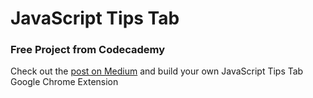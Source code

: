 # JavaScript Tips Tab
### Free Project from Codecademy

Check out the [post on Medium](https://medium.com/@codecademy/javascript-tips-tab-4e9081b4132) and build your own JavaScript Tips Tab Google Chrome Extension 
